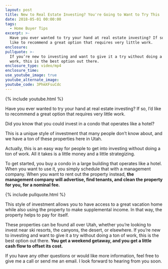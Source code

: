 ```yaml
---
layout: post
title: New to Real Estate Investing? You're Going to Want to Try This
date: 2018-05-01 00:00:00
tags:
  - Home Buyer Tips
excerpt: >-
  Have you ever wanted to try your hand at real estate investing? If so, I’d
  like to recommend a great option that requires very little work.
enclosure:
pullquote: >-
  If you’re new to investing and want to give it a try without doing a ton of
  work, this is the best option out there.
enclosure_type: video/mp4
enclosure_time:
use_youtube_image: true
youtube_alternate_image:
youtube_code: 3PhmXFsuCdc
---
```


{% include youtube.html %}

Have you ever wanted to try your hand at real estate investing? If so, I’d like to recommend a great option that requires very little work.

Did you know that you could invest in a condo that operates like a hotel?

This is a unique style of investment that many people don’t know about, and we have a ton of these properties here in Utah.

Actually, this is an easy way for people to get into investing without doing a ton of work. All it takes is a little money and a little strategizing.

To get started, you buy a condo in a large building that operates like a hotel. When you want to use it, you simply schedule that with a management company. When you want to rent out the property instead, **the management company will advertise, find tenants, and clean the property for you, for a nominal fee.**

{% include pullquote.html %}

This style of investment allows you to have access to a great vacation home while also using the property to make supplemental income. In that way, the property helps to pay for itself.&nbsp;

These properties can be found all over Utah, whether you’re looking to invest near ski resorts, the canyons, the desert, or elsewhere. If you’re new to investing and want to give it a try without doing a ton of work, this is the best option out there. **You get a weekend getaway, and you get a little cash flow to offset its cost. &nbsp;**

If you have any other questions or would like more information, feel free to give me a call or send me an email. I look forward to hearing from you soon.